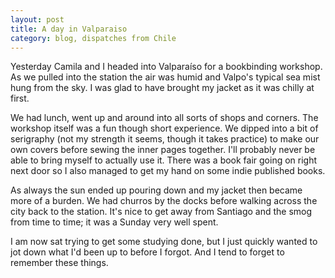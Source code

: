 ```yaml
---
layout: post
title: A day in Valparaiso
category: blog, dispatches from Chile
---
```


Yesterday Camila and I headed into Valparaíso for a bookbinding workshop. As we pulled into the station the air was humid and Valpo's typical sea mist hung from the sky. I was glad to have brought my jacket as it was chilly at first.

We had lunch, went up and around into all sorts of shops and corners. The workshop itself was a fun though short experience. We dipped into a bit of serigraphy (not my strength it seems, though it takes practice) to make our own covers before sewing the inner pages together. I'll probably never be able to bring myself to actually use it. There was a book fair going on right next door so I also managed to get my hand on some indie published books.

As always the sun ended up pouring down and my jacket then became more of a burden. We had churros by the docks before walking across the city back to the station. It's nice to get away from Santiago and the smog from time to time; it was a Sunday very well spent.

I am now sat trying to get some studying done, but I just quickly wanted to jot down what I'd been up to before I forgot. And I tend to forget to remember these things.
